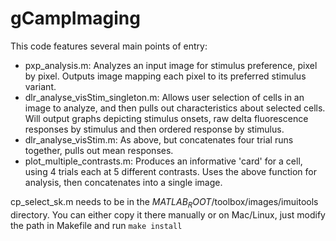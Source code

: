 # gCampImaging

This code features several main points of entry:

* pxp_analysis.m: Analyzes an input image for stimulus preference, pixel by pixel. Outputs image mapping each pixel to its preferred stimulus variant.
* dlr_analyse_visStim_singleton.m: Allows user selection of cells in an image to analyze, and then pulls out characteristics about selected cells. Will output graphs depicting stimulus onsets, raw delta fluorescence responses by stimulus and then ordered response by stimulus.
* dlr_analyse_visStim.m: As above, but concatenates four trial runs together, pulls out mean responses.
* plot_multiple_contrasts.m: Produces an informative 'card' for a cell, using 4 trials each at 5 different contrasts. Uses the above function for analysis, then concatenates into a single image.

cp_select_sk.m needs to be in the $MATLAB_ROOT$/toolbox/images/imuitools directory. You can either copy it there manually or on Mac/Linux, just modify the path in Makefile and run `make install`